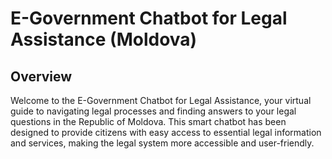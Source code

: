 # E-Government Chatbot for Legal Assistance (Moldova)

## Overview

Welcome to the E-Government Chatbot for Legal Assistance, your virtual guide to navigating legal processes and finding answers to your legal questions in the Republic of Moldova. This smart chatbot has been designed to provide citizens with easy access to essential legal information and services, making the legal system more accessible and user-friendly.
